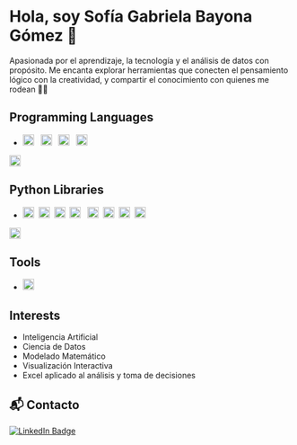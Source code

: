 # Hola, soy Sofía Gabriela Bayona Gómez 👋

Apasionada por el aprendizaje, la tecnología y el análisis de datos con propósito. Me encanta explorar herramientas que conecten el pensamiento lógico con la creatividad, y compartir el conocimiento con quienes me rodean 🧠✨

## Programming Languages
- <img alt="Python" src="https://img.shields.io/badge/python%20-%2314354C.svg?&style=flat&logo=python&logoColor=white"  height="20"/> &nbsp;
<img alt="R" src="https://img.shields.io/badge/R-%23276DC3.svg?&style=flat&logo=r&logoColor=white" height="20"/> &nbsp;
<img alt="HTML5" src="https://img.shields.io/badge/html5%20-%23E34F26.svg?&style=flat&logo=html5&logoColor=white" height="20"/> &nbsp;
<img alt="LaTeX" src="https://img.shields.io/badge/latex%20-%23008080.svg?&style=flat&logo=latex&logoColor=white" height="20" />&nbsp;
<img alt="Markdown" src="https://img.shields.io/badge/markdown-%23000000.svg?&style=flat&logo=markdown&logoColor=white" height="20" />

## Python Libraries
- <img alt="Jupyter" src="https://img.shields.io/badge/Jupyter%20-%23F37626.svg?&style=flat&logo=Jupyter&logoColor=white" height="20" />&nbsp;
<img alt="NumPy" src="https://img.shields.io/badge/numpy%20-%230095D5.svg?&style=flat&logo=numpy&logoColor=white" height="20"/>&nbsp;
<img alt="Pandas" src="https://img.shields.io/badge/pandas%20-%23150458.svg?&style=flat&logo=pandas&logoColor=white" height="20" />&nbsp;
<img alt="SymPy" src="https://img.shields.io/badge/SymPy%20-%23239120.svg?&style=flat&logo=sympy&logoColor=white" height="20" /> &nbsp;
<img alt="scipy" src="https://img.shields.io/badge/scipy%20-%23117AC9.svg?&style=flat&logo=scipy&logoColor=white" height="20" />&nbsp;
<img alt="plotly" src="https://img.shields.io/badge/plotly%20-%233B4D98.svg?&style=flat&logo=plotly&logoColor=white" height="20" />&nbsp;
<img alt="scikit" src="https://img.shields.io/badge/scikit%20-%23FF9900.svg?&style=flat&logo=scikit-learn&logoColor=white" height="20" />&nbsp;
<img alt="tensorflow" src="https://img.shields.io/badge/tensorflow%20-%23FF6F00.svg?&style=flat&logo=tensorflow&logoColor=white" height="20" />&nbsp;
<img alt="keras" src="https://img.shields.io/badge/keras%20-%23D00000.svg?&style=flat&logo=keras&logoColor=white" height="20" />

## Tools
- <img alt="Excel" src="https://img.shields.io/badge/Excel-%23217346.svg?&style=flat&logo=microsoft-excel&logoColor=white" height="20" />

## Interests
- Inteligencia Artificial
- Ciencia de Datos
- Modelado Matemático
- Visualización Interactiva
- Excel aplicado al análisis y toma de decisiones

## 📬 Contacto
[![LinkedIn Badge](https://img.shields.io/badge/-LinkedIn-0077B5?style=plastic&logo=Linkedin&logoColor=white&link=https://www.linkedin.com)](https://www.linkedin.com)

<!--
✨ Soy una mente curiosa que mezcla lógica y sensibilidad.
- 🌱 Actualmente aprendiendo más sobre IA y automatización.
- 💬 Puedes preguntarme sobre ciencia de datos, Python o cómo usar Excel con estilo.
- ⚡ Fun fact: Tengo un tragus dorado, me encantan los piercings y siempre tengo un playlist brutal pa’ cada mood.
-->
